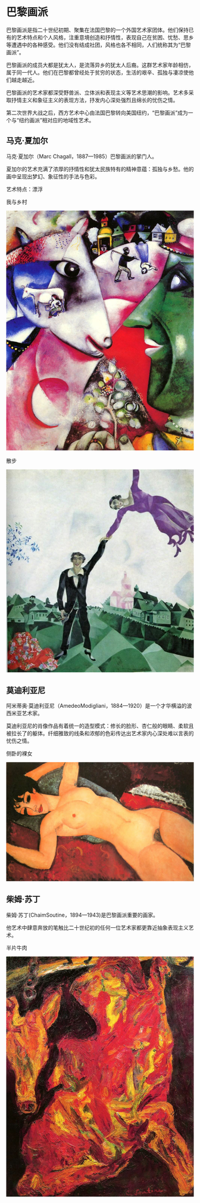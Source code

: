 # 巴黎画派

巴黎画派是指二十世纪初期、聚集在法国巴黎的一个外国艺术家团体。他们保持已有的艺术特点和个人风格，注重意境创造和抒情性，表现自己在贫困、忧愁、思乡等遭遇中的各种感受。他们没有结成社团，风格也各不相同，人们统称其为“巴黎画派”。

巴黎画派的成员大都是犹太人，是流落异乡的犹太人后裔。这群艺术家年龄相仿，属于同一代人。他们在巴黎都曾经处于贫穷的状态，生活的艰辛、孤独与凄凉使他们越走越近。

巴黎画派的艺术家都深受野兽派、立体派和表现主义等艺术思潮的影响。艺术多采取抒情主义和象征主义的表现方法，抒发内心深处强烈且绵长的忧伤之情。

第二次世界大战之后，西方艺术中心由法国巴黎转向美国纽约，“巴黎画派”成为一个与“纽约画派”相对应的地域性艺术。

## 马克·夏加尔

马克·夏加尔（Marc Chagall，1887—1985）巴黎画派的掌门人。

夏加尔的艺术充满了浓厚的抒情性和犹太民族特有的精神意蕴：孤独与乡愁。他的画中呈现出梦幻、象征性的手法与色彩。

艺术特点：漂浮

我与乡村

![](pic/我与乡村.jpg)

散步

![](pic/散步.jpg)

## 莫迪利亚尼

阿米蒂奥·莫迪利亚尼（AmedeoModigliani，1884—1920）是一个才华横溢的波西米亚艺术家。

莫迪利亚尼的肖像作品有着统一的造型模式：修长的脸形、杏仁般的眼睛、柔软且被拉长了的躯体。纤细雅致的线条和浓郁的色彩传达出艺术家内心深处难以言表的忧伤之情。

侧卧的裸女

![](pic/侧卧的裸女.jpg)

## 柴姆·苏丁

柴姆·苏丁(ChaimSoutine，1894—1943)是巴黎画派重要的画家。

他艺术中肆意奔放的笔触比二十世纪初的任何一位艺术家都更靠近抽象表现主义艺术。

半片牛肉

![](pic/半片牛肉.jpg)
